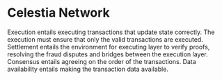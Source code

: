 # Celestia Network

Execution entails executing transactions that update state correctly. The execution must ensure that only the valid transactions are executed. Settlement entails the environment for executing layer to verify proofs, resolving the fraud disputes and bridges between the execution layer. Consensus entails agreeing on the order of the transactions. Data availability entails making the transaction data available. 

 
